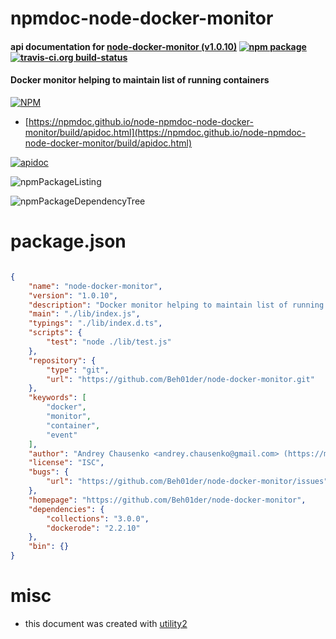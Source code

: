 # npmdoc-node-docker-monitor

#### api documentation for  [node-docker-monitor (v1.0.10)](https://github.com/Beh01der/node-docker-monitor)  [![npm package](https://img.shields.io/npm/v/npmdoc-node-docker-monitor.svg?style=flat-square)](https://www.npmjs.org/package/npmdoc-node-docker-monitor) [![travis-ci.org build-status](https://api.travis-ci.org/npmdoc/node-npmdoc-node-docker-monitor.svg)](https://travis-ci.org/npmdoc/node-npmdoc-node-docker-monitor)

#### Docker monitor helping to maintain list of running containers

[![NPM](https://nodei.co/npm/node-docker-monitor.png?downloads=true&downloadRank=true&stars=true)](https://www.npmjs.com/package/node-docker-monitor)

- [https://npmdoc.github.io/node-npmdoc-node-docker-monitor/build/apidoc.html](https://npmdoc.github.io/node-npmdoc-node-docker-monitor/build/apidoc.html)

[![apidoc](https://npmdoc.github.io/node-npmdoc-node-docker-monitor/build/screenCapture.buildCi.browser.%252Ftmp%252Fbuild%252Fapidoc.html.png)](https://npmdoc.github.io/node-npmdoc-node-docker-monitor/build/apidoc.html)

![npmPackageListing](https://npmdoc.github.io/node-npmdoc-node-docker-monitor/build/screenCapture.npmPackageListing.svg)

![npmPackageDependencyTree](https://npmdoc.github.io/node-npmdoc-node-docker-monitor/build/screenCapture.npmPackageDependencyTree.svg)



# package.json

```json

{
    "name": "node-docker-monitor",
    "version": "1.0.10",
    "description": "Docker monitor helping to maintain list of running containers",
    "main": "./lib/index.js",
    "typings": "./lib/index.d.ts",
    "scripts": {
        "test": "node ./lib/test.js"
    },
    "repository": {
        "type": "git",
        "url": "https://github.com/Beh01der/node-docker-monitor.git"
    },
    "keywords": [
        "docker",
        "monitor",
        "container",
        "event"
    ],
    "author": "Andrey Chausenko <andrey.chausenko@gmail.com> (https://memz.co)",
    "license": "ISC",
    "bugs": {
        "url": "https://github.com/Beh01der/node-docker-monitor/issues"
    },
    "homepage": "https://github.com/Beh01der/node-docker-monitor",
    "dependencies": {
        "collections": "3.0.0",
        "dockerode": "2.2.10"
    },
    "bin": {}
}
```



# misc
- this document was created with [utility2](https://github.com/kaizhu256/node-utility2)
